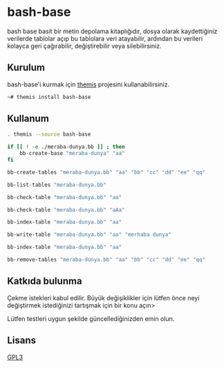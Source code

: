 # bash-base
bash base basit bir metin depolama kitaplığıdır, dosya olarak kaydettiğiniz verilerde tablolar açıp bu tablolara veri atayabilir, ardından bu verileri kolayca geri çağırabilir, değiştirebilir veya silebilirsiniz.

## Kurulum

bash-base'i kurmak için [themis](https://github.com/ByCh4n-Group/themis) projesini kullanabilirsiniz.

```bash
~# themis install bash-base
```

## Kullanum

```bash
. themis --source bash-base

if [[ ! -e ./meraba-dunya.bb ]] ; then
    bb-create-base "meraba-dunya" "aa"
fi

bb-create-tables "meraba-dunya.bb" "aa" "bb" "cc" "dd" "ee" "qq"

bb-list-tables "meraba-dunya.bb"

bb-check-table "meraba-dunya.bb" "aa"

bb-check-table "meraba-dunya.bb" "aAa"

bb-index-table "meraba-dunya.bb" "aa"

bb-write-table "meraba-dunya.bb" "aa" "merhaba dunya"

bb-index-table "meraba-dunya.bb" "aa"

bb-remove-tables "meraba-dunya.bb" "aa" "bb" "cc" "dd" "ee" "qq"
```

## Katkıda bulunma
Çekme istekleri kabul edilir. Büyük değişiklikler için lütfen önce neyi değiştirmek istediğinizi tartışmak için bir konu açın>

Lütfen testleri uygun şekilde güncellediğinizden emin olun.

## Lisans
[GPL3](https://choosealicense.com/licenses/gpl-3.0/)
